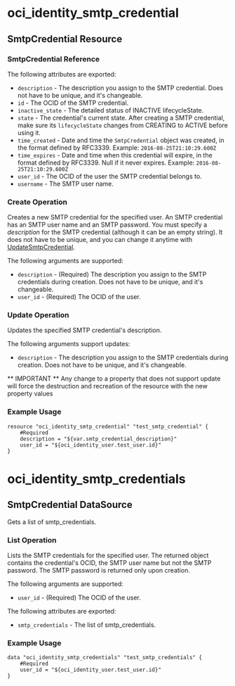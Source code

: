 # oci_identity_smtp_credential

## SmtpCredential Resource

### SmtpCredential Reference

The following attributes are exported:

* `description` - The description you assign to the SMTP credential. Does not have to be unique, and it's changeable.
* `id` - The OCID of the SMTP credential.
* `inactive_state` - The detailed status of INACTIVE lifecycleState.
* `state` - The credential's current state. After creating a SMTP credential, make sure its `lifecycleState` changes from CREATING to ACTIVE before using it. 
* `time_created` - Date and time the `SmtpCredential` object was created, in the format defined by RFC3339.  Example: `2016-08-25T21:10:29.600Z` 
* `time_expires` - Date and time when this credential will expire, in the format defined by RFC3339. Null if it never expires.  Example: `2016-08-25T21:10:29.600Z` 
* `user_id` - The OCID of the user the SMTP credential belongs to.
* `username` - The SMTP user name. 



### Create Operation
Creates a new SMTP credential for the specified user. An SMTP credential has an SMTP user name and an SMTP password.
You must specify a *description* for the SMTP credential (although it can be an empty string). It does not
have to be unique, and you can change it anytime with
[UpdateSmtpCredential](https://docs.us-phoenix-1.oraclecloud.com/api/#/en/identity/20160918/SmtpCredentialSummary/UpdateSmtpCredential).


The following arguments are supported:

* `description` - (Required) The description you assign to the SMTP credentials during creation. Does not have to be unique, and it's changeable. 
* `user_id` - (Required) The OCID of the user.


### Update Operation
Updates the specified SMTP credential's description.


The following arguments support updates:
* `description` - The description you assign to the SMTP credentials during creation. Does not have to be unique, and it's changeable. 


** IMPORTANT **
Any change to a property that does not support update will force the destruction and recreation of the resource with the new property values

### Example Usage

```hcl
resource "oci_identity_smtp_credential" "test_smtp_credential" {
	#Required
	description = "${var.smtp_credential_description}"
	user_id = "${oci_identity_user.test_user.id}"
}
```

# oci_identity_smtp_credentials

## SmtpCredential DataSource

Gets a list of smtp_credentials.

### List Operation
Lists the SMTP credentials for the specified user. The returned object contains the credential's OCID, 
the SMTP user name but not the SMTP password. The SMTP password is returned only upon creation.

The following arguments are supported:

* `user_id` - (Required) The OCID of the user.


The following attributes are exported:

* `smtp_credentials` - The list of smtp_credentials.

### Example Usage

```hcl
data "oci_identity_smtp_credentials" "test_smtp_credentials" {
	#Required
	user_id = "${oci_identity_user.test_user.id}"
}
```